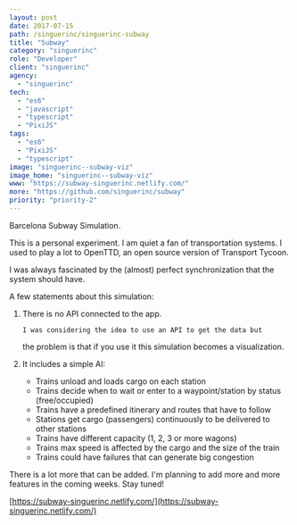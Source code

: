 ```yaml
---
layout: post
date: 2017-07-15
path: /singuerinc/singuerinc-subway
title: "Subway"
category: "singuerinc"
role: "Developer"
client: "singuerinc"
agency:
  - "singuerinc"
tech:
  - "es6"
  - "javascript"
  - "typescript"
  - "PixiJS"
tags:
  - "es6"
  - "PixiJS"
  - "typescript"
image: "singuerinc--subway-viz"
image_home: "singuerinc--subway-viz"
www: "https://subway-singuerinc.netlify.com/"
more: "https://github.com/singuerinc/subway"
priority: "priority-2"
---
```


Barcelona Subway Simulation.

This is a personal experiment. I am quiet a fan of transportation systems. I used to play a lot to
OpenTTD, an open source version of Transport Tycoon.

I was always fascinated by the (almost) perfect synchronization that the system should have.

A few statements about this simulation:

1.  There is no API connected to the app.

        I was considering the idea to use an API to get the data but

    the problem is that if you use it this simulation becomes a visualization.

2.  It includes a simple AI:

    - Trains unload and loads cargo on each station
    - Trains decide when to wait or enter to a waypoint/station by status (free/occupied)
    - Trains have a predefined itinerary and routes that have to follow
    - Stations get cargo (passengers) continuously to be delivered to other stations
    - Trains have different capacity (1, 2, 3 or more wagons)
    - Trains max speed is affected by the cargo and the size of the train
    - Trains could have failures that can generate big congestion

There is a lot more that can be added. I'm planning to add more and more features in the coming weeks. Stay tuned!

[https://subway-singuerinc.netlify.com/](https://subway-singuerinc.netlify.com/)
